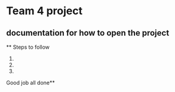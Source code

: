 # Team 4 project

## documentation for how to open the project

** Steps to follow

1.
2.
3.

Good job all done**
